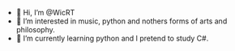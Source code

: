 - 👋 Hi, I’m @WicRT
- 👀 I’m interested in music, python and nothers forms of arts and philosophy.
- 🌱 I’m currently learning python and I pretend to study C#.
